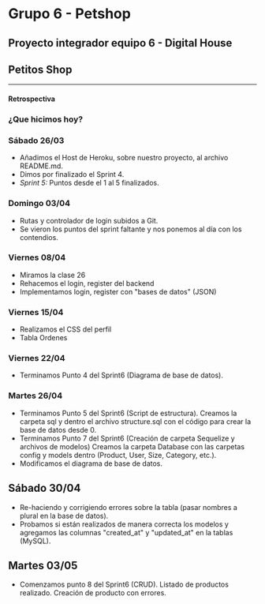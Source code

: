 # Grupo 6 - Petshop
Proyecto integrador equipo 6 - Digital House
---
## Petitos Shop
---
#### Retrospectiva

### ¿Que hicimos hoy?
### Sábado 26/03
- Añadimos el Host de Heroku, sobre nuestro proyecto, al archivo README.md.
- Dimos por finalizado el Sprint 4.
- *Sprint 5:* Puntos desde el 1 al 5 finalizados.

### Domingo 03/04
- Rutas y controlador de login subidos a Git.
- Se vieron los puntos del sprint faltante y nos ponemos al día con los contendios.

### Viernes 08/04
- Miramos la clase 26
- Rehacemos el login, register del backend
- Implementamos login, register con "bases de datos" (JSON)

### Viernes 15/04
- Realizamos el CSS del perfil
- Tabla Ordenes

### Viernes 22/04
- Terminamos Punto 4 del Sprint6 (Diagrama de base de datos).

### Martes 26/04
- Terminamos Punto 5 del Sprint6 (Script de estructura). Creamos la carpeta sql y dentro el archivo structure.sql con el código para crear la base de datos desde 0.
- Terminamos Punto 7 del Sprint6 (Creación de carpeta Sequelize y archivos de modelos) Creamos la carpeta Database con las carpetas config y models dentro (Product, User, Size, Category, etc.).
- Modificamos el diagrama de base de datos.

## Sábado 30/04
- Re-haciendo y corrigiendo errores sobre la tabla (pasar nombres a plural en la base de datos).
- Probamos si están realizados de manera correcta los modelos y agregamos las columnas "created_at" y "updated_at" en la tablas (MySQL).

## Martes 03/05
- Comenzamos punto 8 del Sprint6 (CRUD). Listado de productos realizado. Creación de producto con errores.